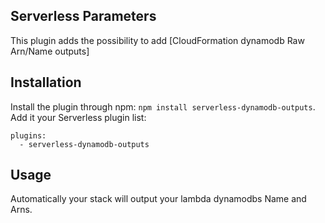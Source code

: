 Serverless Parameters
---------------------
This plugin adds the possibility to add [CloudFormation dynamodb Raw Arn/Name outputs]

Installation
------------
Install the plugin through npm: `npm install serverless-dynamodb-outputs`. Add it your Serverless plugin list:

```
plugins:
  - serverless-dynamodb-outputs
```

Usage
-----

Automatically your stack will output your lambda dynamodbs Name and Arns.